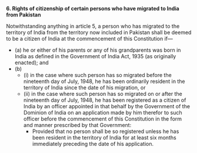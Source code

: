 **6. Rights of citizenship of certain persons who have migrated to India from Pakistan**

Notwithstanding anything in article 5, a person who has migrated to the territory of India from the territory now included in Pakistan shall be deemed to be a citizen of India at the commencement of this Constitution if—
- (a) he or either of his parents or any of his grandparents was born in India as defined in the Government of India Act, 1935 (as originally enacted); and
- (b) 
	- (i) in the case where such person has so migrated before the nineteenth day of July, 1948, he has been ordinarily resident in the territory of India since the date of his migration, or
	- (ii) in the case where such person has so migrated on or after the nineteenth day of July, 1948, he has been registered as a citizen of India by an officer appointed in that behalf by the Government of the Dominion of India on an application made by him therefor to such officer before the commencement of this Constitution in the form and manner prescribed by that Government:
		-  Provided that no person shall be so registered unless he has been resident in the territory of India for at least six months immediately preceding the date of his application.	
